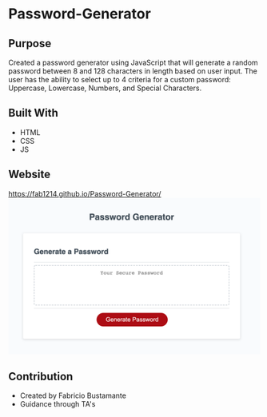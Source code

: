 # Password-Generator

## Purpose
Created a password generator using JavaScript that will generate a random password between 8 and 128 characters in length based on user input. The user has the ability to select up to 4 criteria for a custom password: Uppercase, Lowercase, Numbers, and Special Characters.

## Built With
* HTML
* CSS
* JS

## Website
https://fab1214.github.io/Password-Generator/
<img src="https://github.com/fab1214/Password-Generator/blob/main/assets/Screen%20Shot%202021-09-11%20at%203.13.21%20PM.png">

## Contribution
* Created by Fabricio Bustamante
* Guidance through TA's
